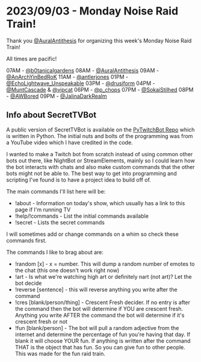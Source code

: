 # 2023/09/03 - Monday Noise Raid Train!

Thank you [@AuralAntithesis](https://twitch.tv/AuralAntithesis) for organizing this week's Monday Noise Raid Train!

All times are pacific!

07AM - [@b0tanicalgardens](https://twitch.tv/b0tanicalgardens)
08AM - [@AuralAntithesis](https://twitch.tv/AuralAntithesis)
09AM - [@AnArchYinBedRoK](https://twitch.tv/AnArchYinBedRoK)
11AM - [@antlerjones](https://twitch.tv/antlerjones)
01PM - [@EchoLightwave_Unspeakable](https://twitch.tv/EchoLightwave_Unspeakable)
03PM - [@drusiform](https://twitch.tv/drusiform)
04PM - [@MuntCascade](https://twitch.tv/MuntCascade) & [@vjpcat](https://twitch.tv/vjpcat)
06PM - [@p_chops](https://twitch.tv/p_chops)
07PM - [@SokaiStilhed](https://twitch.tv/SokaiStilhed)
08PM - [@AWBored](https://twitch.tv/AWBored)
09PM - [@JalinaDarkRealm](https://twitch.tv/JalinaDarkRealm)



## Info about SecretTVBot

A public version of SecretTVBot is available on the [PyTwitchBot Repo](https://github.com/awbored/PyTwitchBot) which is written in Python.  The initial nuts and bolts of the programming was from a YouTube video which I have credited in the code.

I wanted to make a Twitch bot from scratch instead of using common other bots out there, like NightBot or StreamElements, mainly so I could learn how the bot interacts with chats and also make custom commands that the other bots might not be able to.  The best way to get into programming and scripting I've found is to have a project idea to build off of.

The main commands I'll list here will be:

 - !about - Information on today's show, which usually has a link to this page if I'm running TV
 - !help/!commands - List the initial commands available
 - !secret - Lists the secret commands

I will sometimes add or change commands on a whim so check these commands first.

The commands I like to brag about are:

 - !random [x] - x = number.  This will dump a random number of emotes to the chat (this one doesn't work right now)
 - !art - Is what we're watching high art or definitely nart (not art)?  Let the bot decide
 - !reverse [sentence] - this will reverse anything you write after the command
 - !cres [blank/person/thing] - Crescent Fresh decider.  If no entry is after the command then the bot will determine if YOU are crescent fresh.  Anything you write AFTER the command the bot will determine if it's crescent fresh or not
 - !fun [blank/person] - The bot will pull a random adjective from the internet and determine the percentage of fun you're having that day.  If blank it will choose YOUR fun.  If anything is written after the command THAT is the object that has fun.  So you can give fun to other people.  This was made for the fun raid train.

